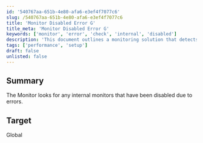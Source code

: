 ```yaml
---
id: '540767aa-651b-4e80-afa6-e3ef4f7077c6'
slug: /540767aa-651b-4e80-afa6-e3ef4f7077c6
title: 'Monitor Disabled Error G'
title_meta: 'Monitor Disabled Error G'
keywords: ['monitor', 'error', 'check', 'internal', 'disabled']
description: 'This document outlines a monitoring solution that detects any internal monitors that have been disabled due to errors, ensuring system integrity and performance.'
tags: ['performance', 'setup']
draft: false
unlisted: false
---
```


## Summary

The Monitor looks for any internal monitors that have been disabled due to errors.

## Target

Global


